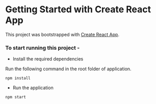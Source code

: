 # Getting Started with Create React App

This project was bootstrapped with [Create React App](https://github.com/facebook/create-react-app).


### To start running this project - 

- Install the required dependencies

Run the following command in the root folder of application.

```
npm install
```

- Run the application
```
npm start
```
